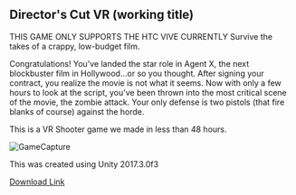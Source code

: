 ## Director's Cut VR (working title)
THIS GAME ONLY SUPPORTS THE HTC VIVE CURRENTLY
Survive the takes of a crappy, low-budget film.

Congratulations! You've landed the star role in Agent X, the next blockbuster film in Hollywood...or so you thought. After signing your contract, you realize the movie is not what it seems. Now with only a few hours to look at the script, you've been thrown into the most critical scene of the movie, the zombie attack. Your only defense is two pistols (that fire blanks of course) against the horde.

This is a VR Shooter game we made in less than 48 hours.

![GameCapture](https://lh3.googleusercontent.com/93gjK6lY2Wpq2lPmL3IfTgpzGwLjy_xWd1fGgIv28hGrnUboQncfb3OsxMPRqIp3S0chxWYa16F0)

This was created using Unity 2017.3.0f3

[Download Link](https://oliviaapperson.itch.io/a-really-shitty-movie-the-game)
